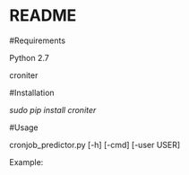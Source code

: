 # README #

#Requirements

Python 2.7

croniter

#Installation

*sudo pip install croniter*

#Usage

cronjob_predictor.py [-h] [-cmd] [-user USER]

Example: